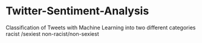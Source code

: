 # Twitter-Sentiment-Analysis
Classification of Tweets with Machine Learning into two different categories 
racist /sexiest
non-racist/non-sexiest

